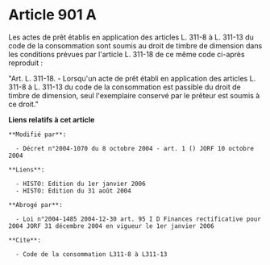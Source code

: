 # Article 901 A

Les actes de prêt établis en application des articles L. 311-8 à L. 311-13 du code de la consommation sont soumis au droit de
timbre de dimension dans les conditions prévues par l'article L. 311-18 de ce même code ci-après reproduit :

"Art. L. 311-18. - Lorsqu'un acte de prêt établi en application des articles L. 311-8 à L. 311-13 du code de la consommation
est passible du droit de timbre de dimension, seul l'exemplaire conservé par le prêteur est soumis à ce droit."

**Liens relatifs à cet article**

	**Modifié par**:

	  - Décret n°2004-1070 du 8 octobre 2004 - art. 1 () JORF 10 octobre 2004

	**Liens**:

	  - HISTO: Edition du 1er janvier 2006
	  - HISTO: Edition du 31 août 2004

	**Abrogé par**:

	  - Loi n°2004-1485 2004-12-30 art. 95 I D Finances rectificative pour 2004 JORF 31 décembre 2004 en vigueur le 1er janvier 2006

	**Cite**:

	  - Code de la consommation L311-8 à L311-13
